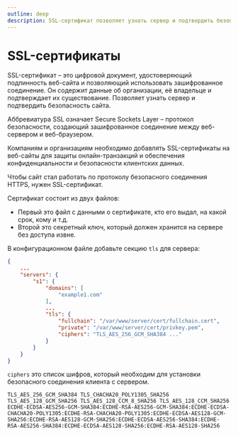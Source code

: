 ```yaml
---
outline: deep
description: SSL-сертификат позволяет узнать сервер и подтвердить безопасность сайта. На странице описан способ подключения сертификата к сайту.
---
```


# SSL-сертификаты

SSL-сертификат – это цифровой документ, удостоверяющий подлинность веб-сайта и позволяющий использовать зашифрованное соединение. Он содержит данные об организации, её владельце и подтверждает их существование. Позволяет узнать сервер и подтвердить безопасность сайта. 

Аббревиатура SSL означает Secure Sockets Layer – протокол безопасности, создающий зашифрованное соединение между веб-сервером и веб-браузером.

Компаниям и организациям необходимо добавлять SSL-сертификаты на веб-сайты для защиты онлайн-транзакций и обеспечения конфиденциальности и безопасности клиентских данных.

Чтобы сайт стал работать по протоколу безопасного соединения HТТPS, нужен SSL-сертификат.

Сертификат состоит из двух файлов:
* Первый это файл с данными о сертификате, кто его выдал, на какой срок, кому и т.д. 
* Второй это секретный ключ, который должен хранится на сервере без доступа извне.

В конфигурационном файле добавьте секцию `tls` для сервера:

```json
{
    ...
    "servers": {
        "s1": {
            "domains": [
                "example1.com"
            ],
            ...
            "tls": {
                "fullchain": "/var/www/server/cert/fullchain.cert",
                "private": "/var/www/server/cert/privkey.pem",
                "ciphers": "TLS_AES_256_GCM_SHA384 ..."
            }
        }
    }
}
```

`ciphers` это список шифров, который необходим для установки безопасного соединения клиента с сервером.

```
TLS_AES_256_GCM_SHA384 TLS_CHACHA20_POLY1305_SHA256 TLS_AES_128_GCM_SHA256 TLS_AES_128_CCM_8_SHA256 TLS_AES_128_CCM_SHA256 ECDHE-ECDSA-AES256-GCM-SHA384:ECDHE-RSA-AES256-GCM-SHA384:ECDHE-ECDSA-CHACHA20-POLY1305:ECDHE-RSA-CHACHA20-POLY1305:ECDHE-ECDSA-AES128-GCM-SHA256:ECDHE-RSA-AES128-GCM-SHA256:ECDHE-ECDSA-AES256-SHA384:ECDHE-RSA-AES256-SHA384:ECDHE-ECDSA-AES128-SHA256:ECDHE-RSA-AES128-SHA256
```